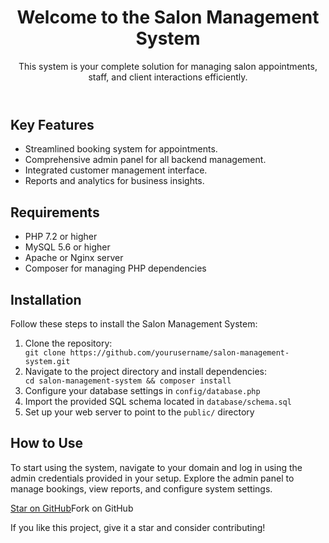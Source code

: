 <header>
<h1>Welcome to the Salon Management System</h1>
 <p>This system is your complete solution for managing salon appointments, staff, and client interactions efficiently.</p>
</header>
<section>
 <h2>Key Features</h2>
<ul>
<li>Streamlined booking system for appointments.</li>
 <li>Comprehensive admin panel for all backend management.</li>
<li>Integrated customer management interface.</li>
<li>Reports and analytics for business insights.</li>
</ul>
</section>
<section>
<h2>Requirements</h2>
<ul>
 <li>PHP 7.2 or higher</li>
 <li>MySQL 5.6 or higher</li>
<li>Apache or Nginx server</li>
<li>Composer for managing PHP dependencies</li>
</ul>
</section>
<section>
<h2>Installation</h2>
<p>Follow these steps to install the Salon Management System:</p>
<ol>
<li>Clone the repository:</li>
 <code>git clone https://github.com/yourusername/salon-management-system.git</code>
<li>Navigate to the project directory and install dependencies:</li>
<code>cd salon-management-system && composer install</code>
<li>Configure your database settings in <code>config/database.php</code></li>
<li>Import the provided SQL schema located in <code>database/schema.sql</code></li>
<li>Set up your web server to point to the <code>public/</code> directory</li>
</ol>
</secti>
 <section>
<h2>How to Use</h2>
<p>To start using the system, navigate to your domain and log in using the admin credentials provided in your setup. Explore the admin panel to manage bookings, view reports, and configure system settings.</p>
 </section>
<footer>
<a href="https://github.com/naresy/salon-management-system" class="button">Star on GitHub</a
 <a href="https://github.com/naresy/salon-management-system/fork" class="button">Fork on GitHub</a>
 <p>If you like this project, give it a star and consider contributing!</p>
  </footer>
 </div>
</body>
</html>

